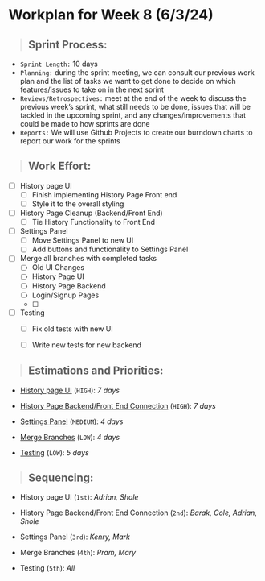# **Workplan for Week 8 (6/3/24)**

> ## **Sprint Process:**

- `Sprint Length:` 10 days
- `Planning:` during the sprint meeting, we can consult our previous work plan and the list of tasks we want to get done to decide on which features/issues to take on in the next sprint
- `Reviews/Retrospectives:` meet at the end of the week to discuss the previous week’s sprint, what still needs to be done, issues that will be tackled in the upcoming sprint, and any changes/improvements that could be made to how sprints are done
- `Reports:` We will use Github Projects to create our burndown charts to report our work for the sprints

> ## **Work Effort:**

- [ ] History page UI
  - [ ] Finish implementing History Page Front end
  - [ ] Style it to the overall styling
  
- [ ] History Page Cleanup (Backend/Front End)
  - [ ] Tie History Functionality to Front End

- [ ] Settings Panel
  - [ ] Move Settings Panel to new UI
  - [ ] Add buttons and functionality to Settings Panel
     
- [ ] Merge all branches with completed tasks
  - [ ] Old UI Changes
  - [ ] History Page UI
  - [ ] History Page Backend
  - [ ] Login/Signup Pages
  - [ ] 
 
- [ ] Testing
  - [ ] Fix old tests with new UI
  - [ ] Write new tests for new backend

  


> ## **Estimations and Priorities:**

- [History page UI]() (`HIGH`): _7 days_

- [History Page Backend/Front End Connection]() (`HIGH`): _7 days_

- [Settings Panel]() (`MEDIUM`): _4 days_

- [Merge Branches]() (`LOW`): _4 days_

- [Testing]() (`LOW`): _5 days_
  

> ## **Sequencing:**

- History page UI (`1st`): _Adrian, Shole_

- History Page Backend/Front End Connection (`2nd`): _Barak, Cole, Adrian, Shole_

- Settings Panel (`3rd`): _Kenry, Mark_

- Merge Branches (`4th`): _Pram, Mary_

- Testing (`5th`): _All_
  
